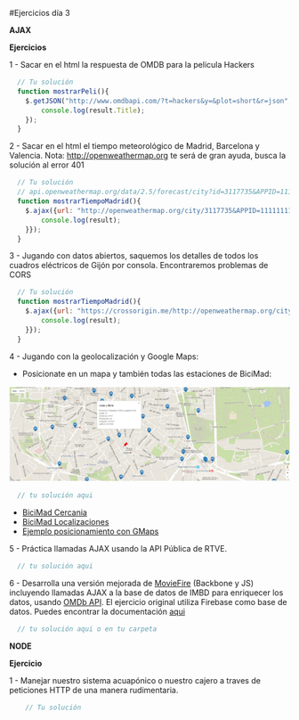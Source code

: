 #Ejercicios día 3

**AJAX**

**Ejercicios**

1 - Sacar en el html la respuesta de OMDB para la pelicula Hackers

```javascript
  // Tu solución
  function mostrarPeli(){
    $.getJSON("http://www.omdbapi.com/?t=hackers&y=&plot=short&r=json", function(result){
        console.log(result.Title);
    });
  }
```

2 - Sacar en el html el tiempo meteorológico de Madrid, Barcelona y Valencia. 
Nota: http://openweathermap.org te será de gran ayuda, busca la solución al error 401

```javascript
  // Tu solución 
  // api.openweathermap.org/data/2.5/forecast/city?id=3117735&APPID=1111111111 
  function mostrarTiempoMadrid(){
    $.ajax({url: "http://openweathermap.org/city/3117735&APPID=1111111111", success: function(result){
        console.log(result);
    }});
  }
```


3 - Jugando con datos abiertos, saquemos los detalles de todos los cuadros eléctricos de Gijón por consola.
Encontraremos problemas de CORS


```javascript
  // Tu solución
  function mostrarTiempoMadrid(){
    $.ajax({url: "https://crossorigin.me/http://openweathermap.org/city/3117735&APPID=1111111111", success: function(result){
        console.log(result);
    }});
  }
```


4 - Jugando con la geolocalización y Google Maps:

- Posicionate en un mapa y también todas las estaciones de BiciMad:

![Captura de localizaciones](https://github.com/UlisesGascon/bicimad-api/blob/master/ejemplos/img/gmaps_bicimad_station.png?raw=true)

```javascript
  // tu solución aqui
```

- [BiciMad Cercania](http://bicimad-api.herokuapp.com/api-v1/locations/nearest/?lat=40.418889&long=-3.691944&distance=1000000000)
- [BiciMad Localizaciones](http://bicimad-api.herokuapp.com/api-v1/locations/)
- [Ejemplo posicionamiento con GMaps](otros/posicionamiento)


5 - Práctica llamadas AJAX usando la API Pública de RTVE.

```javascript
  // tu solución aqui
```

6 - Desarrolla una versión mejorada de [MovieFire](https://github.com/arvindr21/movieFire) (Backbone y JS) incluyendo llamadas AJAX a la base de datos de IMBD para enriquecer los datos, usando [OMDb API](http://omdbapi.com/). 
El ejercicio original utiliza Firebase como base de datos. Puedes encontrar la documentación [aqui](https://www.firebase.com/docs/)

```javascript
  // tu solución aqui o en tu carpeta
```


**NODE**


**Ejercicio**

1 - Manejar nuestro sistema acuapónico o nuestro cajero a traves de peticiones HTTP de una manera rudimentaria.

```javascript
    // Tu solución
```